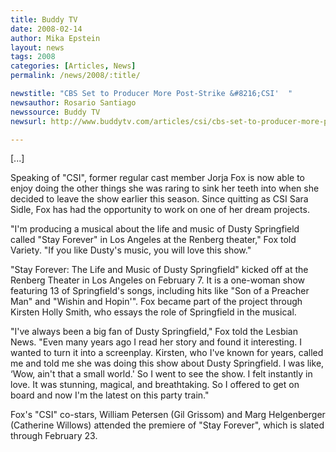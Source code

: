 ```yaml
---
title: Buddy TV
date: 2008-02-14
author: Mika Epstein
layout: news
tags: 2008
categories: [Articles, News]
permalink: /news/2008/:title/

newstitle: "CBS Set to Producer More Post-Strike &#8216;CSI'  "
newsauthor: Rosario Santiago  
newssource: Buddy TV  
newsurl: http://www.buddytv.com/articles/csi/cbs-set-to-producer-more-posts-16600.aspx  

---
```


[...]

Speaking of "CSI", former regular cast member Jorja Fox is now able to enjoy doing the other things she was raring to sink her teeth into when she decided to leave the show earlier this season. Since quitting as CSI Sara Sidle, Fox has had the opportunity to work on one of her dream projects.

"I'm producing a musical about the life and music of Dusty Springfield called "Stay Forever" in Los Angeles at the Renberg theater," Fox told Variety. "If you like Dusty's music, you will love this show."

"Stay Forever: The Life and Music of Dusty Springfield" kicked off at the Renberg Theater in Los Angeles on February 7. It is a one-woman show featuring 13 of Springfield's songs, including hits like "Son of a Preacher Man" and "Wishin and Hopin'". Fox became part of the project through Kirsten Holly Smith, who essays the role of Springfield in the musical.

"I've always been a big fan of Dusty Springfield," Fox told the Lesbian News. "Even many years ago I read her story and found it interesting. I wanted to turn it into a screenplay. Kirsten, who I've known for years, called me and told me she was doing this show about Dusty Springfield. I was like, &#8216;Wow, ain't that a small world.' So I went to see the show. I felt instantly in love. It was stunning, magical, and breathtaking. So I offered to get on board and now I'm the latest on this party train."

Fox's "CSI" co-stars, William Petersen (Gil Grissom) and Marg Helgenberger (Catherine Willows) attended the premiere of "Stay Forever", which is slated through February 23.  
